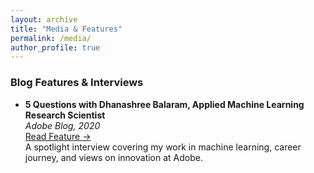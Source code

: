 ```yaml
---
layout: archive
title: "Media & Features"
permalink: /media/
author_profile: true
---
```


### Blog Features & Interviews

- **5 Questions with Dhanashree Balaram, Applied Machine Learning Research Scientist**  
  *Adobe Blog, 2020*  
  [Read Feature →](https://blog.adobe.com/en/publish/2020/01/15/dhanashree-balaram)  
  A spotlight interview covering my work in machine learning, career journey, and views on innovation at Adobe.
